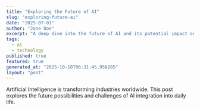 ```yaml
---
title: "Exploring the Future of AI"
slug: "exploring-future-ai"
date: "2025-07-01"
author: "Jane Doe"
excerpt: "A deep dive into the future of AI and its potential impact on various sectors."
tags:
  - ai
  - technology
published: true
featured: true
generated_at: "2025-10-18T06:31:45.956285"
layout: "post"
---
```


Artificial Intelligence is transforming industries worldwide. This post explores the future possibilities and challenges of AI integration into daily life.